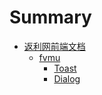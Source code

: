 # Summary

* [返利网前端文档](README.MD)
    * [fvmu](fvmu/README.MD)
        * [Toast](fvmu/toast.md)
        * [Dialog](fvmu/dialog.md)

